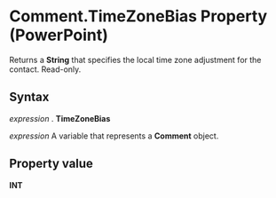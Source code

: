 
# Comment.TimeZoneBias Property (PowerPoint)

Returns a  **String** that specifies the local time zone adjustment for the contact. Read-only.


## Syntax

 _expression_ . **TimeZoneBias**

 _expression_ A variable that represents a **Comment** object.


## Property value

 **INT**

